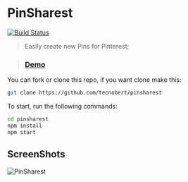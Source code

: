 # PinSharest

[![Build Status](https://travis-ci.org/tecnobert/pinsharest.svg?branch=master)](https://travis-ci.org/tecnobert/pinsharest)

> Easily create new Pins for Pinterest;

> ### [Demo](https://pinsharest.vercel.app/)

You can fork or clone this repo, if you want clone make this:

```sh
git clone https://github.com/tecnobert/pinsharest
```

To start, run the following commands:

```sh
cd pinsharest
npm install
npm start
```

## ScreenShots
![PinSharest](https://raw.githubusercontent.com/tecnobert/pinsharest/master/screenshots/PinSharest.png)
